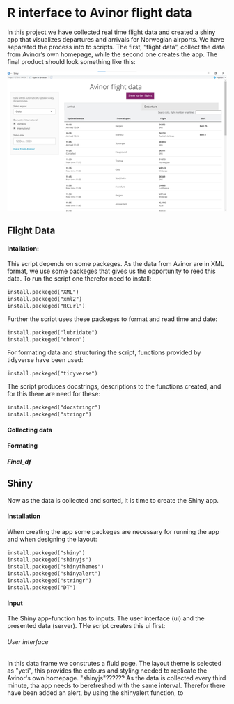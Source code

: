 # R interface to Avinor flight data

In this project we have collected real time flight data and created a shiny app that visualizes departures and arrivals for Norwegian airports. 
We have separated the process into to scripts. The first, “flight data”, collect the data from Avinor’s own homepage, while the second one creates the app. 
The final product should look something like this:

![Image of Shiny App](https://github.com/pederund/BAN400_project/blob/main/Shiny%20app%2C%20Avinor%20table.png)


## Flight Data
#### Intallation:
This script depends on some packeges. As the data from Avinor are in XML format, we use some packeges that gives us the opportunity to reed this data. To run the script one therefor need to install:

    install.packeged("XML")
    install.packeged("xml2")
    install.packeged("RCurl")

Further the script uses these packeges to format and read time and date:

    install.packeged("lubridate")
    install.packeged("chron")

For formating data and structuring the script, functions provided by tidyverse have been used: 

    install.packeged("tidyverse")

The script produces docstrings, descriptions to the functions created, and for this there are need for these:

    install.packeged("docstringr")
    install.packeged("stringr")

#### Collecting data


#### Formating


##### Final_df


## Shiny

Now as the data is collected and sorted, it is time to create the Shiny app.

#### Installation
When creating the app some packeges are necessary for running the app and when designing the layout: 

    install.packeged("shiny")
    install.packeged("shinyjs")
    install.packeged("shinythemes")
    install.packeged("shinyalert")
    install.packeged("stringr")
    install.packeged("DT")

#### Input
The Shiny app-function has to inputs. The user interface (ui) and the presented data (server). THe script creates this ui first:

###### User interface
In this data frame we construtes a fluid page. The layout theme is selected as "yeti", this provides the colours and styling needed to replicate the Avinor's 
own homepage. 
"shinyjs"??????
As the data is collected every third minute, tha app needs to berefreshed with the same interval. Therefor there have been added an alert, by using the shinyalert function, 
to 







